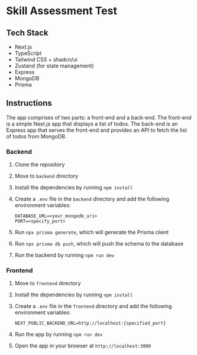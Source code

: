 # Skill Assessment Test

## Tech Stack

- Next.js
- TypeScript
- Tailwind CSS + shadcn/ui
- Zustand (for state management)
- Express
- MongoDB
- Prisma

## Instructions

The app comprises of two parts: a front-end and a back-end. The front-end is a simple Next.js app that displays a list of todos. The back-end is an Express app that serves the front-end and provides an API to fetch the list of todos from MongoDB.

### Backend

1. Clone the repository
2. Move to `backend` directory
3. Install the dependencies by running `npm install`
4. Create a `.env` file in the `backend` directory and add the following environment variables:

   ```
   DATABASE_URL=<your_mongodb_uri>
   PORT=<specify_port>
   ```

5. Run `npx prisma generate`, which will generate the Prisma client
6. Run `npx prisma db push`, which will push the schema to the database
7. Run the backend by running `npm run dev`

### Frontend

1. Move to `frontend` directory
2. Install the dependencies by running `npm install`
3. Create a `.env` file in the `frontend` directory and add the following environment variables:

   ```
   NEXT_PUBLIC_BACKEND_URL=http://localhost:{specified_port}
   ```

4. Run the app by running `npm run dev`
5. Open the app in your browser at `http://localhost:3000`
